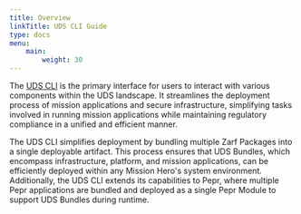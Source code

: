 ```yaml
---
title: Overview
linkTitle: UDS CLI Guide
type: docs
menu:
    main:
        weight: 30
---
```


The [UDS CLI](https://github.com/defenseunicorns/uds-cli) is the primary interface for users to interact with various components within the UDS landscape. It streamlines the deployment process of mission applications and secure infrastructure, simplifying tasks involved in running mission applications while maintaining regulatory compliance in a unified and efficient manner.

The UDS CLI simplifies deployment by bundling multiple Zarf Packages into a single deployable artifact. This process ensures that UDS Bundles, which encompass infrastructure, platform, and mission applications, can be efficiently deployed within any Mission Hero's system environment. Additionally, the UDS CLI extends its capabilities to Pepr, where multiple Pepr applications are bundled and deployed as a single Pepr Module to support UDS Bundles during runtime.
